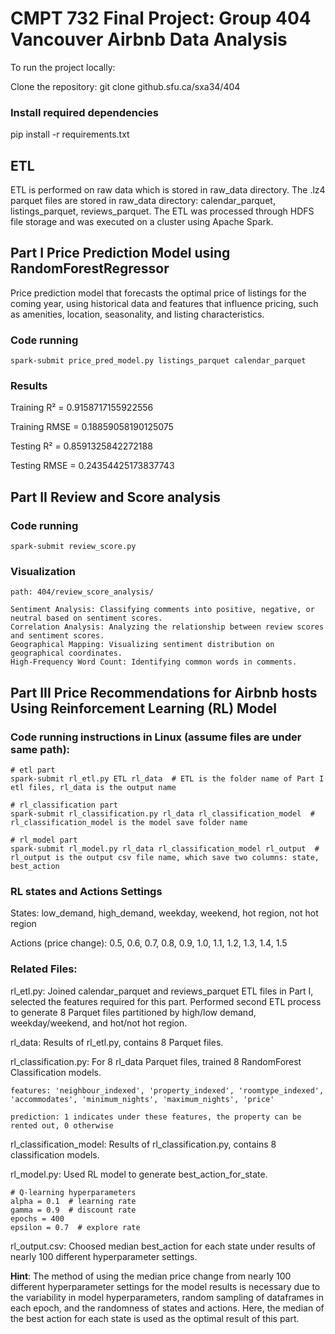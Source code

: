 # CMPT 732 Final Project: Group 404 Vancouver Airbnb Data Analysis

To run the project locally:

Clone the repository:
git clone github.sfu.ca/sxa34/404

### Install required dependencies
pip install -r requirements.txt

## ETL
ETL is performed on raw data which is stored in raw_data directory. The .lz4 parquet files are stored in raw_data directory: calendar_parquet, listings_parquet, reviews_parquet. The ETL was processed through HDFS file storage and was executed on a cluster using Apache Spark.

## Part I Price Prediction Model using RandomForestRegressor
Price prediction model that forecasts the optimal price of listings for the coming year, using historical data and features that influence pricing, such as amenities, location, seasonality, and listing characteristics.

### Code running
    spark-submit price_pred_model.py listings_parquet calendar_parquet

### Results
Training R² = 0.9158717155922556

Training RMSE = 0.18859058190125075

Testing R² = 0.8591325842272188

Testing RMSE = 0.24354425173837743

## Part II  Review and Score analysis

### Code running

    spark-submit review_score.py

### Visualization
    
    path: 404/review_score_analysis/
    
    Sentiment Analysis: Classifying comments into positive, negative, or neutral based on sentiment scores.
    Correlation Analysis: Analyzing the relationship between review scores and sentiment scores.
    Geographical Mapping: Visualizing sentiment distribution on geographical coordinates.
    High-Frequency Word Count: Identifying common words in comments.


## Part III  Price Recommendations for Airbnb hosts Using Reinforcement Learning (RL) Model

### Code running instructions in Linux (assume files are under same path):

    # etl part
    spark-submit rl_etl.py ETL rl_data  # ETL is the folder name of Part I etl files, rl_data is the output name
    
    # rl_classification part
    spark-submit rl_classification.py rl_data rl_classification_model  # rl_classification_model is the model save folder name
    
    # rl_model part
    spark-submit rl_model.py rl_data rl_classification_model rl_output  # rl_output is the output csv file name, which save two columns: state, best_action

### RL states and Actions Settings

States: low_demand, high_demand, weekday, weekend, hot region, not hot region

Actions (price change): 0.5, 0.6, 0.7, 0.8, 0.9, 1.0, 1.1, 1.2, 1.3, 1.4, 1.5

### Related Files:

rl_etl.py: Joined calendar_parquet and reviews_parquet ETL files in Part I, selected the features required for this part. Performed second ETL process to generate 8 Parquet files partitioned by high/low demand, weekday/weekend, and hot/not hot region.

rl_data: Results of rl_etl.py, contains 8 Parquet files.

rl_classification.py: For 8 rl_data Parquet files, trained 8 RandomForest Classification models.

    features: 'neighbour_indexed', 'property_indexed', 'roomtype_indexed', 'accommodates', 'minimum_nights', 'maximum_nights', 'price'
    
    prediction: 1 indicates under these features, the property can be rented out, 0 otherwise

rl_classification_model: Results of rl_classification.py, contains 8 classification models.

rl_model.py: Used RL model to generate best_action_for_state.

    # Q-learning hyperparameters
    alpha = 0.1  # learning rate
    gamma = 0.9  # discount rate
    epochs = 400
    epsilon = 0.7  # explore rate
    
rl_output.csv: Choosed median best_action for each state under results of nearly 100 different hyperparameter settings.

**Hint**: The method of using the median price change from nearly 100 different hyperparameter settings for the model results is necessary due to the variability in model hyperparameters, random sampling of dataframes in each epoch, and the randomness of states and actions. Here, the median of the best action for each state is used as the optimal result of this part.
